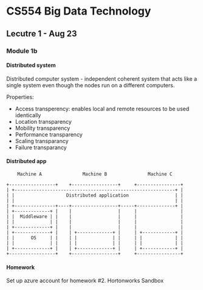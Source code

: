 # CS554 Big Data Technology


## Lecutre 1 - Aug 23

### Module 1b

#### Distributed system
Distributed computer system - independent coherent system that acts like a single system even though the nodes run on a different computers.

Properties:
* Access transperency: enables local and remote resources to be used identically
* Location transparency
* Mobility transparency
* Performance transparency
* Scaling transparancy
* Failure transparancy


#### Distributed app
```
    Machine A               Machine B               Machine C

+-----------------+    +-----------------+     +----------------+
| +-----------------------------------------------------------+ |
| |                   Distributed application                 | |
| |                                                           | |
| +---------------+----+-----------------+-----+--------------+ |
| +-------------+ |    |                 |     |                |
| |  Middleware | |    |                 |     |                |
| |             | |    |                 |     |                |
| +-------------+ |    |                 |     |                |
| +-------------+ |    | +-------------+ |     | +------------+ |
| |      OS     | |    | |             | |     | |            | |
| |             | |    | |             | |     | |            | |
| +-------------+ |    | +-------------+ |     | +------------+ |
+-----------------+    +-----------------+     +----------------+
```
#### Homework  

Set up azure account for homework #2. Hortonworks Sandbox

